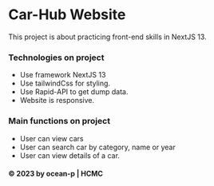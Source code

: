 # Car-Hub Website
This project is about practicing front-end skills in NextJS 13.

### Technologies on project
* Use framework NextJS 13
* Use tailwindCss for styling.
* Use Rapid-API to get dump data.
* Website is responsive.

### Main functions on project
* User can view cars
* User can search car by category, name or year
* User can view details of a car.

#### © 2023 by ocean-p | HCMC

